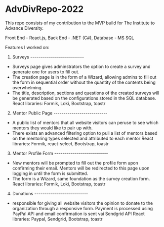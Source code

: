 # AdvDivRepo-2022
This repo consists of my contribution to the MVP build for The Institute to Advance Diversity. 

Front End - React.js,
Back End - .NET (C#),
Database - MS SQL

Features I worked on:
1. Surveys ---------------------------
- Surveys page gives adminstrators the option to create a survey and generate one for users to fill out.
- The creation page is in the form of a Wizard, allowing admins to fill out the form in sequential order without the quantity of the contents being overwhelming.
- The title, description, sections and questions of the created surveys will be generated based on the configurations stored in the SQL database.
React libraries: Formik, Loki, Bootstrap, toastr

2. Mentor Public Page ---------------------------
- A public list of mentors that all website visitors can peruse to see which mentors they would like to pair up with.
- There exists an advanced filtering option to pull a list of mentors based on the mentoring types selected and attributed to each mentor
React libraries: Formik, react-select, Bootstrap, toastr

3. Mentor Profile Form ---------------------------
- New mentors will be prompted to fill out the profile form upon confirming their email. Mentors will be redirected to this page upon logging in until the form is submitted.
- The form is a Wizard, same foundation as the survey creation form.
React libraries: Formik, Loki, Bootstrap, toastr

4.  Donations ---------------------------
- responsible for giving all website visitors the opinion to donate to the organization through a responsive form. Payment is processed using PayPal API and email confirmation is sent vai Sendgrid API
React libraries: Paypal, Sendgrid, Bootstrap, toastr
